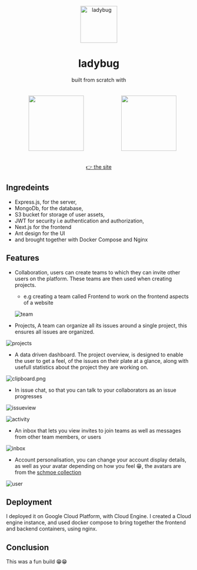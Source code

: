 
  <p align="center">
    <img src="https://res.cloudinary.com/db7gfp5kb/image/upload/v1657446568/ladybug-cloud-assets/ladybug_k3tb0u.png" style="width: 100px;" alt="ladybug" />
  </p>
  <h1 align="center">
      ladybug
  </h1>
  <p align="center" >built from scratch with</p>
  <p align="center" style="display: flex; flex-direction: flex-row; width: 100%; align-items: center; justify-content: space-around; padding: 20px 10px; " >
      <img src="https://res.cloudinary.com/db7gfp5kb/image/upload/v1657486356/ladybug-cloud-assets/next_logo_hor7wr.png" style="width: 150px;" />
     <img src="https://res.cloudinary.com/db7gfp5kb/image/upload/v1657486445/ladybug-cloud-assets/node_logo_ia7lx7.png" style="width: 150px;" />
  </p>
    

  <p align="center" >
  <a align="center" href="https://ladybug.doncodes.xyz" >
    👉 the site
  </a>
  </p>


## Ingredeints
- Express.js, for the server,
- MongoDb, for the database,
- S3 bucket for storage of user assets,
- JWT for security i.e authentication and authorization,
- Next.js for the frontend
- Ant design for the UI
- and brought together with Docker Compose and Nginx

## Features
- Collaboration, users can create teams to which they can invite other users on the platform. These teams are then used when creating projects.
  - e.g creating a team called Frontend to work on the frontend aspects of a website
  
  ![team](https://res.cloudinary.com/db7gfp5kb/image/upload/v1657486666/ladybug-cloud-assets/add_team_x3haos.png)
  

- Projects, A team can organize all its issues around a single project, this ensures all issues are organized.

![projects](https://res.cloudinary.com/db7gfp5kb/image/upload/v1657486668/ladybug-cloud-assets/projects_fm5ofw.png)


- A data driven dashboard. The project overview, is designed to enable the user to get a feel, of the issues on their plate at a glance, along with usefull statistics about the project they are working on.

![clipboard.png](https://res.cloudinary.com/db7gfp5kb/image/upload/v1657486668/ladybug-cloud-assets/manage_issues_oh8vbx.png)


- In issue chat, so that you can talk to your collaborators as an issue progresses

![issueview](https://res.cloudinary.com/db7gfp5kb/image/upload/v1657486667/ladybug-cloud-assets/comments_rkjp1f.png)

![activity](https://res.cloudinary.com/db7gfp5kb/image/upload/v1657486840/ladybug-cloud-assets/activity_ygp8sk.png)


- An inbox that lets you view invites to join teams as well as messages from other team members, or users

![inbox](https://res.cloudinary.com/db7gfp5kb/image/upload/v1657486846/ladybug-cloud-assets/inbox_read_z6b46s.png)


- Account personalisation, you can change your account display details, as well as your avatar depending on how you feel 😁, the avatars are from the [schmoe collection](https://joeschmoe.io) 

![user](https://res.cloudinary.com/db7gfp5kb/image/upload/v1657486964/ladybug-cloud-assets/username_ps5ncw.png)

## Deployment
I deployed it on Google Cloud Platform, with Cloud Engine. I created a Cloud engine instance, and used docker compose to bring together the frontend and backend containers, using nginx.

## Conclusion
This was a fun build 😁😁
